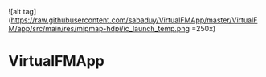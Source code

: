 ![alt tag](https://raw.githubusercontent.com/sabaduy/VirtualFMApp/master/VirtualFM/app/src/main/res/mipmap-hdpi/ic_launch_temp.png =250x)
# VirtualFMApp


